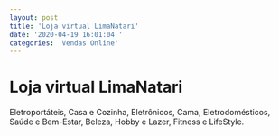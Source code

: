 ```yaml
---
layout: post
title: 'Loja virtual LimaNatari'
date: '2020-04-19 16:01:04 '
categories: 'Vendas Online'
---
```


# Loja virtual LimaNatari

Eletroportáteis, Casa e Cozinha, Eletrônicos, Cama, Eletrodomésticos, Saúde e Bem-Estar, Beleza, Hobby e Lazer, Fitness e LifeStyle.
